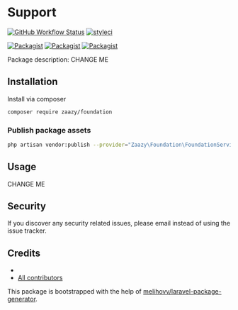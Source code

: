 # Support

[![GitHub Workflow Status](https://github.com/zaazy/foundation/workflows/Run%20tests/badge.svg)](https://github.com/zaazy/foundation/actions)
[![styleci](https://styleci.io/repos/CHANGEME/shield)](https://styleci.io/repos/CHANGEME)

[![Packagist](https://img.shields.io/packagist/v/zaazy/foundation.svg)](https://packagist.org/packages/zaazy/foundation)
[![Packagist](https://poser.pugx.org/zaazy/foundation/d/total.svg)](https://packagist.org/packages/zaazy/foundation)
[![Packagist](https://img.shields.io/packagist/l/zaazy/foundation.svg)](https://packagist.org/packages/zaazy/foundation)

Package description: CHANGE ME

## Installation

Install via composer

```bash
composer require zaazy/foundation
```

### Publish package assets

```bash
php artisan vendor:publish --provider="Zaazy\Foundation\FoundationServiceProvider"
```

## Usage

CHANGE ME

## Security

If you discover any security related issues, please email
instead of using the issue tracker.

## Credits

- [](https://github.com/zaazy/foundation)
- [All contributors](https://github.com/zaazy/foundation/graphs/contributors)

This package is bootstrapped with the help of
[melihovv/laravel-package-generator](https://github.com/melihovv/laravel-package-generator).
